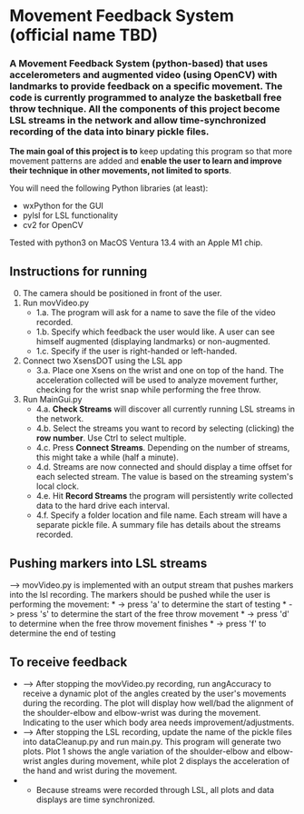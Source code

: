 # Movement Feedback System (official name TBD)

### A Movement Feedback System (python-based) that uses accelerometers and augmented video (using OpenCV) with landmarks to provide feedback on a specific movement. The code is currently programmed to analyze the basketball free throw technique. All the components of this project become LSL streams in the network and allow time-synchronized recording of the data into binary pickle files.

__The main goal of this project is to__ keep updating this program so that more movement patterns are added and __enable the user to learn and improve their technique in other movements, not limited to sports__.

You will need the following Python libraries (at least):
* wxPython for the GUI
* pylsl for LSL functionality
* cv2 for OpenCV

Tested with python3 on MacOS Ventura 13.4 with an Apple M1 chip. 

## Instructions for running
0. The camera should be positioned in front of the user.
1. Run movVideo.py
   * 1.a. The program will ask for a name to save the file of the video recorded.
   * 1.b. Specify which feedback the user would like. A user can see himself augmented (displaying landmarks) or non-augmented.
   * 1.c. Specify if the user is right-handed or left-handed.
3. Connect two XsensDOT using the LSL app
   * 3.a. Place one Xsens on the wrist and one on top of the hand. The acceleration collected will be used to analyze movement further, checking for the wrist snap while performing the free throw.
4. Run MainGui.py
   * 4.a. __Check Streams__ will discover all currently running LSL streams in the network.
   * 4.b. Select the streams you want to record by selecting (clicking) the __row number__. Use Ctrl to select multiple.
   * 4.c. Press __Connect Streams__. Depending on the number of streams, this might take a while (half a minute).
   * 4.d. Streams are now connected and should display a time offset for each selected stream. The value is based on the streaming system's local clock.
   * 4.e. Hit __Record Streams__ the program will persistently write collected data to the hard drive each interval.
   * 4.f. Specify a folder location and file name. Each stream will have a separate pickle file. A summary file has details about the streams recorded.

## Pushing markers into LSL streams
--> movVideo.py is implemented with an output stream that pushes markers into the lsl recording.
    The markers should be pushed while the user is performing the movement:
    * -> press 'a' to determine the start of testing
    * -> press 's' to determine the start of the free throw movement
    * -> press 'd' to determine when the free throw movement finishes
    * -> press 'f' to determine the end of testing
    

## To receive feedback
*  --> After stopping the movVideo.py recording, run angAccuracy to receive a dynamic plot of the angles created by the user's movements during the recording. The plot will display how well/bad the alignment of the shoulder-elbow and elbow-wrist was during the movement. Indicating to the user which body area needs improvement/adjustments.
*  --> After stopping the LSL recording, update the name of the pickle files into dataCleanup.py and run main.py. This program will generate two plots. Plot 1 shows the angle variation of the shoulder-elbow and elbow-wrist angles during movement, while plot 2 displays the acceleration of the hand and wrist during the movement. 
*  + Because streams were recorded through LSL, all plots and data displays are time synchronized. 
